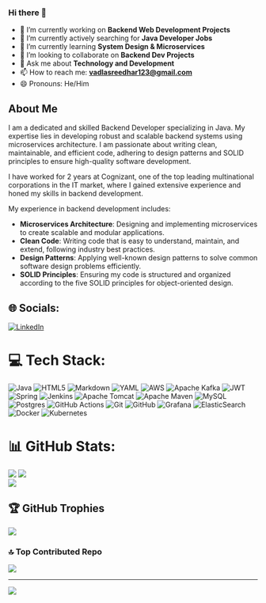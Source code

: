 ### Hi there 👋

- 🔭 I’m currently working on **Backend Web Development Projects**
- 🔭 I’m currently actively searching for  **Java Developer Jobs**
- 🌱 I’m currently learning **System Design & Microservices**
- 👯 I’m looking to collaborate on **Backend Dev Projects**
- 💬 Ask me about **Technology and Development**
- 📫 How to reach me: **vadlasreedhar123@gmail.com**
- 😄 Pronouns: He/Him


## About Me
I am a dedicated and skilled Backend Developer specializing in Java. My expertise lies in developing robust and scalable backend systems using microservices architecture. I am passionate about writing clean, maintainable, and efficient code, adhering to design patterns and SOLID principles to ensure high-quality software development.

I have worked for 2 years at Cognizant, one of the top leading multinational corporations in the IT market, where I gained extensive experience and honed my skills in backend development.

My experience in backend development includes:

- **Microservices Architecture**: Designing and implementing microservices to create scalable and modular applications.
- **Clean Code**: Writing code that is easy to understand, maintain, and extend, following industry best practices.
- **Design Patterns**: Applying well-known design patterns to solve common software design problems efficiently.
- **SOLID Principles**: Ensuring my code is structured and organized according to the five SOLID principles for object-oriented design.


## 🌐 Socials:
[![LinkedIn](https://img.shields.io/badge/LinkedIn-%230077B5.svg?logo=linkedin&logoColor=white)](https://linkedin.com/in/https://www.linkedin.com/in/sridharvadla/) 

# 💻 Tech Stack:
![Java](https://img.shields.io/badge/java-%23ED8B00.svg?style=for-the-badge&logo=openjdk&logoColor=white) ![HTML5](https://img.shields.io/badge/html5-%23E34F26.svg?style=for-the-badge&logo=html5&logoColor=white) ![Markdown](https://img.shields.io/badge/markdown-%23000000.svg?style=for-the-badge&logo=markdown&logoColor=white) ![YAML](https://img.shields.io/badge/yaml-%23ffffff.svg?style=for-the-badge&logo=yaml&logoColor=151515) ![AWS](https://img.shields.io/badge/AWS-%23FF9900.svg?style=for-the-badge&logo=amazon-aws&logoColor=white) ![Apache Kafka](https://img.shields.io/badge/Apache%20Kafka-000?style=for-the-badge&logo=apachekafka) ![JWT](https://img.shields.io/badge/JWT-black?style=for-the-badge&logo=JSON%20web%20tokens) ![Spring](https://img.shields.io/badge/spring-%236DB33F.svg?style=for-the-badge&logo=spring&logoColor=white) ![Jenkins](https://img.shields.io/badge/jenkins-%232C5263.svg?style=for-the-badge&logo=jenkins&logoColor=white) ![Apache Tomcat](https://img.shields.io/badge/apache%20tomcat-%23F8DC75.svg?style=for-the-badge&logo=apache-tomcat&logoColor=black) ![Apache Maven](https://img.shields.io/badge/Apache%20Maven-C71A36?style=for-the-badge&logo=Apache%20Maven&logoColor=white) ![MySQL](https://img.shields.io/badge/mysql-4479A1.svg?style=for-the-badge&logo=mysql&logoColor=white) ![Postgres](https://img.shields.io/badge/postgres-%23316192.svg?style=for-the-badge&logo=postgresql&logoColor=white) ![GitHub Actions](https://img.shields.io/badge/github%20actions-%232671E5.svg?style=for-the-badge&logo=githubactions&logoColor=white) ![Git](https://img.shields.io/badge/git-%23F05033.svg?style=for-the-badge&logo=git&logoColor=white) ![GitHub](https://img.shields.io/badge/github-%23121011.svg?style=for-the-badge&logo=github&logoColor=white) ![Grafana](https://img.shields.io/badge/grafana-%23F46800.svg?style=for-the-badge&logo=grafana&logoColor=white) ![ElasticSearch](https://img.shields.io/badge/-ElasticSearch-005571?style=for-the-badge&logo=elasticsearch) ![Docker](https://img.shields.io/badge/docker-%230db7ed.svg?style=for-the-badge&logo=docker&logoColor=white) ![Kubernetes](https://img.shields.io/badge/kubernetes-%23326ce5.svg?style=for-the-badge&logo=kubernetes&logoColor=white)
# 📊 GitHub Stats:
![](https://github-readme-stats.vercel.app/api?username=SridharVadla45&theme=ambient_gradient&hide_border=false&include_all_commits=true&count_private=false)
![](https://github-readme-streak-stats.herokuapp.com/?user=SridharVadla45&theme=ambient_gradient&hide_border=false)<br/>
![](https://github-readme-stats.vercel.app/api/top-langs/?username=SridharVadla45&theme=ambient_gradient&hide_border=false&include_all_commits=true&count_private=false&layout=compact)

## 🏆 GitHub Trophies
![](https://github-profile-trophy.vercel.app/?username=SridharVadla45&theme=merko&no-frame=false&no-bg=true&margin-w=4)

### 🔝 Top Contributed Repo
![](https://github-contributor-stats.vercel.app/api?username=SridharVadla45&limit=5&theme=dark&combine_all_yearly_contributions=true)

---
[![](https://visitcount.itsvg.in/api?id=SridharVadla45&icon=0&color=0)](https://visitcount.itsvg.in)

<!-- Proudly created with GPRM ( https://gprm.itsvg.in ) -->

